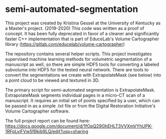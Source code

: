 # semi-automated-segmentation
This project was created by Kristina Gessel at the University of Kentucky as a Master's project. (2019-2020)
This code was written as a proof of concept. It has been fully deprecated in favor of a cleaner and significantly faster C++ implementation that is part of EduceLab's Volume Cartographer library (https://gitlab.com/educelab/volume-cartographer)

The repository contains several helper scripts. 
This project investigates supervised machine learning methods for volumetric segmentation of a manuscript as well, so there are simple HDF5 tools for converting a labeled subvolume into HDF5 for the tested neural network.
There are tools to convert the segmentations we create with ExtrapolateMask (see below) into a point cloud to be viewed and textured in 3D.

The primary script for semi-automated segmentation is ExtrapolateMask.
ExtrapolateMask segments individual pages in a micro-CT scan of a manuscript. It requires an initial set of points specified by a user, which can be passed in as a simple .txt file or from the Digital Restoration Initiative's Volume Cartographer software.

The full project report can be found here: https://docs.google.com/document/d/1fOpQ29GhEHLT3VVXmVYhUPK-1RFpLviFVw5fBkib9LQ/edit?usp=sharing
